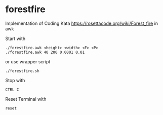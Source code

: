 # forestfire

Implementation of Coding Kata https://rosettacode.org/wiki/Forest_fire in awk

Start with 

    ./forestfire.awk <height> <width> <F> <P>
    ./forestfire.awk 40 200 0.0001 0.01

or use wrapper script

    ./forestfire.sh

Stop with

    CTRL C
    
Reset Terminal with

    reset
